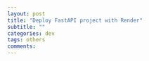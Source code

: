 ```yaml
---
layout: post
title: "Deploy FastAPI project with Render"
subtitle: ""
categories: dev
tags: others
comments:
---
```

